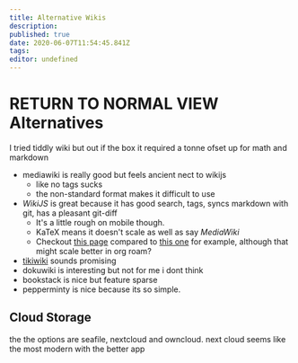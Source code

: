 ```yaml
---
title: Alternative Wikis
description: 
published: true
date: 2020-06-07T11:54:45.841Z
tags: 
editor: undefined
---
```


RETURN TO NORMAL VIEW
Alternatives
============

I tried tiddly wiki but out if the box it required a tonne ofset up for
math and markdown

-   mediawiki is really good but feels ancient nect to wikijs
    -   like no tags sucks
    -   the non-standard format makes it difficult to use
-   *WikiJS* is great because it has good search, tags, syncs markdown
    with git, has a pleasant git-diff
    -   It\'s a little rough on mobile though.
    -   KaTeX means it doesn't scale as well as say *MediaWiki*
    - Checkout [this page](http://ryansnotes.org/mediawiki/index.php/Abstract_Algebra) compared to [this one](/University/Abstract-Algebra) for example, although that might scale better in org roam?
-   [tikiwiki](http://doc.tiki.org/Keywords) sounds promising
-   dokuwiki is interesting but not for me i dont think
-   bookstack is nice but feature sparse
-   pepperminty is nice because its so simple. 

Cloud Storage
-------------

the the options are seafile, nextcloud and owncloud. next cloud seems
like the most modern with the better app

